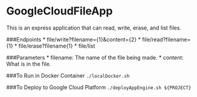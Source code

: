 # GoogleCloudFileApp

This is an express application that can read, write, erase, and list files.

###Endpoints
    * file/write?filename={1}&content={2}
    * file/read?filename={1}
    * file/erase?filename{1}
    * file/list

###Parameters
    * filename: The name of the file being made.
    * content: What is in the file.

###To Run in Docker Container
```./localDocker.sh```

###To Deploy to Google Cloud Platform
```./deployAppEngine.sh ${PROJECT}```
